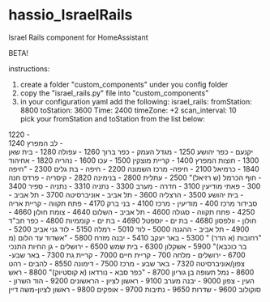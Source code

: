# hassio_IsraelRails
Israel Rails component for HomeAssistant


BETA!

instructions:
  1. create a folder "custom_components" under you config folder
  2. copy the "israel_rails.py" file into "custom_components"
  3. in your configuration yaml add the following:
    israel_rails:
      fromStation: 8800
      toStation: 3600
      Time: 2400
      timeZone: +2
      scan_interval: 10
      
pick your fromStation and toStation from the list below:

1220 - <br>לב המפרץ
1240 - <br>יקנעם - כפר יהושע
1250 - מגדל העמק - כפר ברוך
1260 - עפולה
1280 - בית שאן
1300 - חוצות המפרץ
1400 - קריית מוצקין
1500 - עכו
1600 - נהריה
1820 - אחיהוד
1840 - כרמיאל
2100 - חיפה- מרכז השמונה
2200 - חיפה - בת גלים
2300 - "חיפה - חוף הכרמל (ש רזיאל)"
2500 - עתלית
2800 - בנימינה
2820 - קיסריה - פרדס חנה
300 - פאתי מודיעין
3100 - חדרה - מערב
3300 - נתניה
3310 - נתניה - ספיר
3400 - בית יהושע
3500 - הרצליה
3600 - תל אביב - אוניברסיטה
3700 - תל אביב - סבידור מרכז
400 - מודיעין - מרכז
4100 - בני ברק
4170 - פתח תקווה  - קריית אריה
4250 - פתח תקווה - סגולה
4600 - תל אביב - השלום
4640 - צומת חולון
4660 - חולון - וולפסון
4680 - בת ים - יוספטל
4690 - בת ים - קוממיות
4800 - כפר חב"ד
4900 - תל אביב - ההגנה
5000 - לוד
5010 - רמלה
5150 - לוד גני אביב
5200 - "רחובות (א הדר) "
5300 - באר יעקב
5410 - יבנה מזרח
5800 - "אשדוד עד הלום (מ בר כוכבא)"
5900 - אשקלון
6300 - בית שמש
6500 - ירושלים - גן החיות התנכי
6700 - ירושלים - מלחה
700 - קריית חיים
7000 - קריית גת
7300 - באר שבע- צפון/אוניברסיטה
7320 - באר שבע - מרכז
7500 - דימונה
8550 - להבים - רהט
8600 - נמל תעופה בן גוריון
8700 - "כפר סבא - נורדאו (א קוסטיוק)"
8800 - ראש העין - צפון
9000 - יבנה מערב
9100 - ראשון לציון - הראשונים
9200 - הוד השרון - סוקולוב
9600 - שדרות
9650 - נתיבות
9700 - אופקים
9800 - ראשון לציון-משה דיין
